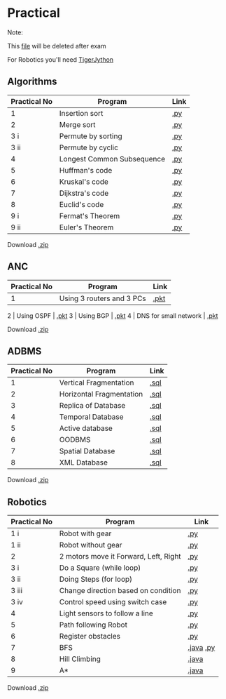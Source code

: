 # Practical
Note:

This [file](https://github.com/bhupendpatil/Practice/blob/master/Practical.md) will be deleted after exam

For Robotics you'll need [TigerJython](https://github.com/bhupendpatil/Practice/blob/master/Python/Robotics/README.md)


## Algorithms
Practical No | Program | Link
-- | -- | --
1 | Insertion sort | [.py](https://github.com/bhupendpatil/Practice/blob/master/Python/1insertionSort.py)
2 | Merge sort | [.py](https://github.com/bhupendpatil/Practice/blob/master/Python/2mergeSort.py)
3 i | Permute by sorting | [.py](https://github.com/bhupendpatil/Practice/blob/master/Python/3ipermuteBySort.py)
3 ii | Permute by cyclic | [.py](https://github.com/bhupendpatil/Practice/blob/master/Python/3iipermuteByCyclic.py)
4 | Longest Common Subsequence | [.py](https://github.com/bhupendpatil/Practice/blob/master/Python/4longestCS.py)
5 | Huffman's code | [.py](https://github.com/bhupendpatil/Practice/blob/master/Python/5huffman.py)
6 | Kruskal's code | [.py](https://github.com/bhupendpatil/Practice/blob/master/Python/6kruskal.py)
7 | Dijkstra's code | [.py](https://github.com/bhupendpatil/Practice/blob/master/Python/7dijkstra.py)
8 | Euclid's code | [.py](https://github.com/bhupendpatil/Practice/blob/master/Python/8euclid.py)
9 i | Fermat's Theorem | [.py](https://github.com/bhupendpatil/Practice/blob/master/Python/9fermat.py)
9 ii | Euler's Theorem | [.py](https://github.com/bhupendpatil/Practice/blob/master/Python/8euclid.py)

Download [.zip](https://raw.githubusercontent.com/bhupendpatil/Practice/raw/Raw/Algo.zip)


## ANC
Practical No | Program | Link
-- | -- | --
1 | Using 3 routers and 3 PCs | [.pkt](https://raw.githubusercontent.com/bhupendpatil/Practice/master/Networking/1%203router%203pc.pkt)

2 | Using OSPF | [.pkt](https://raw.githubusercontent.com/bhupendpatil/Practice/master/Networking/2%203router%203pc%20ospf.pkt)
3 | Using BGP | [.pkt](https://raw.githubusercontent.com/bhupendpatil/Practice/master/Networking/3%203router%203pc%20bgp.pkt)
4 | DNS for small network | [.pkt](https://raw.githubusercontent.com/bhupendpatil/Practice/master/Networking/4%20DNS%20for%20small%20network.pkt)

Download [.zip](https://raw.githubusercontent.com/bhupendpatil/Practice/raw/Raw/ANC.zip)


## ADBMS
Practical No | Program | Link
-- | -- | --
1 | Vertical Fragmentation | [.sql](https://github.com/bhupendpatil/Practice/blob/master/PL%20SQL/verticalFragmentation.sql)
2 | Horizontal Fragmentation | [.sql](https://github.com/bhupendpatil/Practice/blob/master/PL%20SQL/horizontalFragmentation.sql)
3 | Replica of Database | [.sql](https://github.com/bhupendpatil/Practice/blob/master/PL%20SQL/replicaOfDatabase.sql)
4 | Temporal Database | [.sql](https://github.com/bhupendpatil/Practice/blob/master/PL%20SQL/temporlDatabase.sql)
5 | Active database | [.sql](https://github.com/bhupendpatil/Practice/blob/master/PL%20SQL/activeDatabase.sql)
6 | OODBMS | [.sql](https://github.com/bhupendpatil/Practice/blob/master/PL%20SQL/oodbms.sql)
7 | Spatial Database | [.sql](https://github.com/bhupendpatil/Practice/blob/master/PL%20SQL/SpatialDatabase.sql)
8 | XML Database | [.sql](https://github.com/bhupendpatil/Practice/blob/master/PL%20SQL/xmlDatabase.sql)

Download [.zip](https://raw.githubusercontent.com/bhupendpatil/Practice/raw/Raw/ADBMS.zip)


## Robotics
Practical No | Program | Link
-- | -- | --
1 i | Robot with gear | [.py](https://github.com/bhupendpatil/Practice/blob/master/Python/Robotics/robotWithGear.py)
1 ii | Robot without gear | [.py](https://github.com/bhupendpatil/Practice/blob/master/Python/Robotics/robotWithoutGear.py)
2 | 2 motors move it Forward, Left, Right | [.py](https://github.com/bhupendpatil/Practice/blob/master/Python/Robotics/forwardLeftAndRight.py)
3 i | Do a Square (while loop) | [.py](https://github.com/bhupendpatil/Practice/blob/master/Python/Robotics/doSquareWhile.py) 
3 ii | Doing Steps (for loop) | [.py](https://github.com/bhupendpatil/Practice/blob/master/Python/Robotics/stepsFor.py)
3 iii | Change direction based on condition | [.py](https://github.com/bhupendpatil/Practice/blob/master/Python/Robotics/directionCondition.py)
3 iv | Control speed using switch case | [.py](https://github.com/bhupendpatil/Practice/blob/master/Python/Robotics/controlSpeedSwitch.py)
4 | Light sensors to follow a line | [.py](https://github.com/bhupendpatil/Practice/blob/master/Python/Robotics/LightSensor.py)
5 | Path following Robot | [.py](https://github.com/bhupendpatil/Practice/blob/master/Python/Robotics/PathFollowing.py)
6 | Register obstacles | [.py](https://github.com/bhupendpatil/Practice/blob/master/Python/Robotics/RegisterObstacles.py)
7 | BFS | [.java](https://github.com/bhupendpatil/Practice/blob/master/Java/BFS.java) [.py](https://github.com/bhupendpatil/Practice/blob/master/Python/BFS.py)
8 | Hill Climbing | [.java](https://github.com/bhupendpatil/Practice/blob/master/Java/TSPNearestNeighbour.java)
9 | A* | [.java](https://github.com/bhupendpatil/Practice/blob/master/Java/Astar.java)

Download [.zip](https://raw.githubusercontent.com/bhupendpatil/Practice/raw/Raw/Robotics.zip)